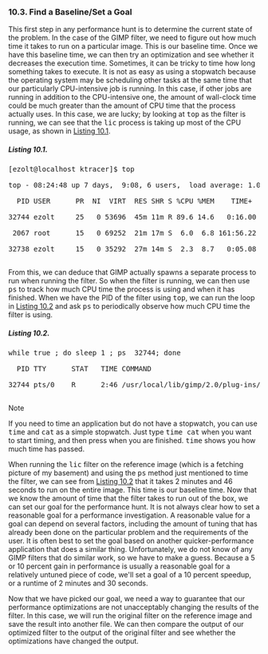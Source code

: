 ### 10.3\. Find a Baseline/Set a Goal

This first step <a name="iddle2308"></a><a name="iddle2309"></a><a name="iddle2310"></a><a name="iddle2311"></a>in any performance hunt is to determine the current state of the problem. In the case of the GIMP filter, we need to figure out how much time it takes to run on a particular image. This is our baseline time. Once we have this baseline time, we can then try an optimization and see whether it decreases the execution time. Sometimes, it can be tricky to time how long something takes to execute. It is not as easy as using a stopwatch because the operating system may be scheduling other tasks at the same time that our particularly CPU-intensive job is running. In this case, if other jobs are running in addition to the CPU-intensive one, the amount of wall-clock time could be much greater than the amount of CPU time that the process actually uses. In this case, we are lucky; by looking at <tt>top</tt> as the filter is running, we can see that the <tt>lic</tt> process is taking up most of the CPU usage, as shown in [Listing 10.1](ch10lev1sec3.html#ch10ex01).

<a name="ch10ex01"></a>

##### Listing 10.1\.

<pre>[ezolt@localhost ktracer]$ top

top - 08:24:48 up 7 days,  9:08, 6 users,  load average: 1.04, 0.64, 0.76

  PID USER      PR  NI  VIRT  RES SHR S %CPU %MEM    TIME+  COMMAND

<span class="docEmphStrong">32744 ezolt     25   0 53696  45m 11m R 89.6 14.6   0:16.00 lic</span>

 2067 root      15   0 69252  21m 17m S  6.0  6.8 161:56.22 X

32738 ezolt     15   0 35292  27m 14m S  2.3  8.7   0:05.08 gimp

</pre>

From <a name="iddle2312"></a><a name="iddle2313"></a><a name="iddle2314"></a><a name="iddle2315"></a>this, we can deduce that GIMP actually spawns a separate process to run when running the filter. So when the filter is running, we can then use <tt>ps</tt> to track how much CPU time the process is using and when it has finished. When we have the PID of the filter using <tt>top</tt>, we can run the loop in [Listing 10.2](ch10lev1sec3.html#ch10ex02) and ask <tt>ps</tt> to periodically observe how much CPU time the filter is using.

<a name="ch10ex02"></a>

##### Listing 10.2\.

<pre>while true ; do sleep 1 ; ps  32744; done

  PID TTY      STAT   TIME COMMAND

32744 pts/0    R      <span class="docEmphStrong">2:46</span> /usr/local/lib/gimp/2.0/plug-ins/lic -gimp 8 6 -run 0

</pre>

<a name="ch10note01"></a>

<div class="docNote">

Note

If you need to time an application but do not have a stopwatch, you can use <tt>time</tt> and <tt>cat</tt> as a simple stopwatch. Just type <tt>time cat</tt> <a name="iddle2316"></a><a name="iddle2317"></a>when you want to start timing, and then press <Ctrl-D> when you are finished. <tt>time</tt> shows you how much time has passed.

</div>

When running the <tt>lic</tt> filter on the reference image (which is a fetching picture of my basement) and using the <tt>ps</tt> method just mentioned to time the filter, we can see from [Listing 10.2](ch10lev1sec3.html#ch10ex02) that it takes 2 minutes and 46 seconds to run on the entire image. This time is our baseline time. Now that we know the amount of time that the filter takes to run out of the box, we can set our goal for the performance hunt. It is not always clear how to set a reasonable goal for a performance investigation. A reasonable value for a goal can depend on several factors, including the amount of tuning that has already been done on the particular problem and the requirements of the user. It is often best to set the goal based on another quicker-performance application that does a similar thing. Unfortunately, we do not know of any GIMP filters that do similar work, so we have to make a guess. Because a 5 or 10 percent gain in performance is usually a reasonable goal for a relatively untuned piece of code, we'll set a goal of a 10 percent speedup, or a runtime of 2 minutes and 30 seconds.

Now that we have picked our goal, we need a way to guarantee that our performance optimizations are not unacceptably changing the results of the filter. In this case, we will run the original filter on the reference image and save the result into another file. We can then compare the output of our optimized filter to the output of the original filter and see whether the optimizations have changed <a name="iddle2318"></a><a name="iddle2319"></a><a name="iddle2320"></a><a name="iddle2321"></a>the output.